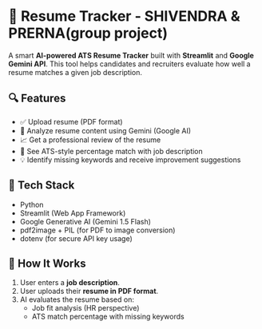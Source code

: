# 🧠 Resume Tracker - SHIVENDRA & PRERNA(group project)

A smart **AI-powered ATS Resume Tracker** built with **Streamlit** and **Google Gemini API**. This tool helps candidates and recruiters evaluate how well a resume matches a given job description.

## 🔍 Features

- ✅ Upload resume (PDF format)
- 🤖 Analyze resume content using Gemini (Google AI)
- 📈 Get a professional review of the resume
- 🧠 See ATS-style percentage match with job description
- 💡 Identify missing keywords and receive improvement suggestions

## 🚀 Tech Stack

- Python
- Streamlit (Web App Framework)
- Google Generative AI (Gemini 1.5 Flash)
- pdf2image + PIL (for PDF to image conversion)
- dotenv (for secure API key usage)

## 📂 How It Works

1. User enters a **job description**.
2. User uploads their **resume in PDF format**.
3. AI evaluates the resume based on:
   - Job fit analysis (HR perspective)
   - ATS match percentage with missing keywords
